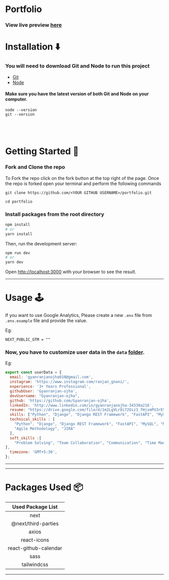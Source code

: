 # Portfolio


### View live preview [here](https://portfolio-rust-eight-28.vercel.app/)


# Installation :arrow_down:

### You will need to download Git and Node to run this project

- [Git](https://git-scm.com/downloads)
- [Node](https://nodejs.org/en/download/)

#### Make sure you have the latest version of both Git and Node on your computer.

```
node --version
git --version
```

## <br />

# Getting Started :dart:

### Fork and Clone the repo

To Fork the repo click on the fork button at the top right of the page. Once the repo is forked open your terminal and perform the following commands

```
git clone https://github.com/<YOUR GITHUB USERNAME>/portfolio.git

cd portfolio
```

### Install packages from the root directory

```bash
npm install
# or
yarn install
```

Then, run the development server:

```bash
npm run dev
# or
yarn dev
```

Open [http://localhost:3000](http://localhost:3000) with your browser to see the result.

---

# Usage :joystick:

If you want to use Google Analytics, Please create a new `.env` file from `.env.example` file and provide the value.

Eg:

```env
NEXT_PUBLIC_GTM = ""
```

### Now, you have to customize user data in the `data` [folder](https://github.com/Gyanranjan-ojha/portfolio/tree/main/data).

Eg:

```javascript
export const userData = {
  email: 'gyanranjanojha010@gmail.com',
  instagram: 'https://www.instagram.com/ranjan_gnani/',
  experience: '3+ Years Professional',
  githubUser: 'Gyanranjan-ojha',
  devUsername: "Gyanranjan-ojha",
  github: 'https://github.com/Gyanranjan-ojha',
  linkedIn: 'http://www.linkedin.com/in/gyanranjanojha-34330a216',
  resume: "https://drive.google.com/file/d/1m2LgVLr8i72Oiz3_fHjsmPU3rESklkGM/view?usp=sharing",
  skills: ["Python", "Django", "Django REST Framework", "FastAPI", "MySQL", 'MongoDB', 'Postgres', 'Docker', 'AWS'],
  technical_skills : [
    "Python", "Django", "Django REST Framework", "FastAPI", "MySQL", "MongoDB", "Redis", "Docker", "Git", "HTML", "CSS", "JavaScript", "React.js", "AWS", "Linux", "Swagger",
    "Agile Methodology", "JIRA"
  ],
  soft_skills :[
    "Problem Solving", "Team Collaboration", "Communication", "Time Management", "Adaptability"
],
  timezone: 'GMT+5:30',
};
```

---

---

# Packages Used :package:

|   Used Package List   |
| :-------------------: |
|         next          |
|  @next/third-parties  |
|         axios         |
|      react-icons      |
| react-github-calendar |
|         sass          |
|      tailwindcss      |

---

